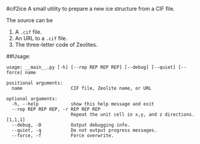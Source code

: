 #cif2ice
A small utility to prepare a new ice structure from a CIF file.

The source can be
1. A `.cif` file.
2. An URL to a `.cif` file.
3. The three-letter code of Zeolites.

##Usage:

    usage: __main__.py [-h] [--rep REP REP REP] [--debug] [--quiet] [--force] name
    
    positional arguments:
      name                  CIF file, Zeolite name, or URL
    
    optional arguments:
      -h, --help            show this help message and exit
      --rep REP REP REP, -r REP REP REP
                            Repeat the unit cell in x,y, and z directions. [1,1,1]
      --debug, -D           Output debugging info.
      --quiet, -q           Do not output progress messages.
      --force, -f           Force overwrite.

